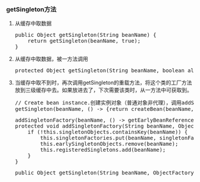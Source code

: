 ### getSingleton方法 ###
<ol>
<li>从缓存中取数据
<pre>public Object getSingleton(String beanName) {
	return getSingleton(beanName, true);
}
</pre>
</li>
<li>从缓存中取数据，被一方法调用
<pre>protected Object getSingleton(String beanName, boolean allowEarlyReference) {}</pre></li>
<li>当缓存中取不到时，再次调用getSingleton的重载方法，将这个类的工厂方法放到三级缓存中去。如果放进去了，下次需要该类时，从一方法中可获取到。
<pre>// Create bean instance.创建实例对象（普通对象非代理），调用addSingletonFactory放入缓存
getSingleton(beanName, () -> {return createBean(beanName, mbd, args);});
</pre>
<pre>addSingletonFactory(beanName, () -> getEarlyBeanReference(beanName, mbd, bean));
protected void addSingletonFactory(String beanName, ObjectFactory<?> singletonFactory) {
	if (!this.singletonObjects.containsKey(beanName)) {
		this.singletonFactories.put(beanName, singletonFactory);
		this.earlySingletonObjects.remove(beanName);
		this.registeredSingletons.add(beanName);
	}
}
</pre>
<pre>public Object getSingleton(String beanName, ObjectFactory<?> singletonFactory) {}
</pre>
</li>
</ol>

